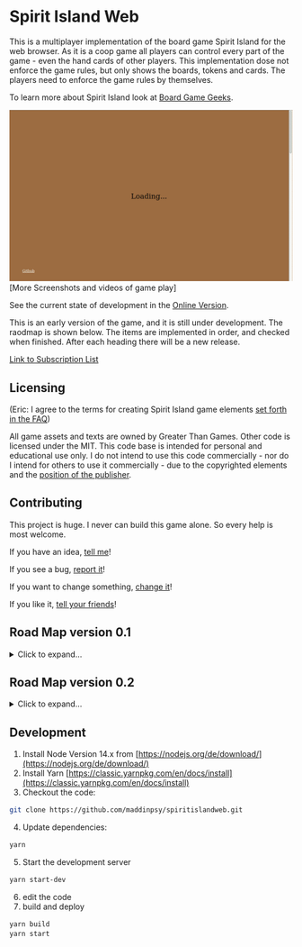 # Spirit Island Web

This is a multiplayer implementation of the board game Spirit Island for the web browser. As it is a coop game all players can control every part of the game - even the hand cards of other players. This implementation dose not enforce the game rules, but only shows the boards, tokens and cards. The players need to enforce the game rules by themselves.

To learn more about Spirit Island look at [Board Game Geeks](https://boardgamegeek.com/boardgame/162886/spirit-island).


![Video of Board Setup](screenshots/BoardSetup1.gif)
[More Screenshots and videos of game play]

See the current state of development in the [Online Version](https://spiritislandweb.herokuapp.com/).

This is an early version of the game, and it is still under development. The raodmap is shown below. The items are implemented in order, and checked when finished. After each heading there will be a new release.

[Link to Subscription List](https://spiritislandweb.hosted.phplist.com/lists/?p=subscribe&id=1)

## Licensing

(Eric: I agree to the terms for creating Spirit Island game elements [set forth in the FAQ](https://querki.net/u/darker/spirit-island-faq/#!.9v5ka4u))

All game assets and texts are owned by Greater Than Games. Other code is licensed under the MIT. This code base is intended for personal and educational use only. I do not intend to use this code commercially - nor do I intend for others to use it commercially - due to the copyrighted elements and the [position of the publisher](https://querki.net/u/darker/spirit-island-faq/#!.9v5ka4u).

## Contributing

This project is huge. I never can build this game alone. So every help is most welcome.

If you have an idea, [tell me](mailto:maddinpsycho@gmail.com?subject=Idea%20for%20SpiritIslandWeb)!

If you see a bug, [report it](https://github.com/maddinpsy/spiritislandweb/issues/new)!

If you want to change something, [change it](https://github.com/maddinpsy/spiritislandweb#development)!

If you like it, [tell your friends](https://spiritislandweb.hosted.phplist.com/lists/?p=subscribe&id=1)!


## Road Map version 0.1

<details>

<summary>Click to expand...</summary>

### Server and multi player

- [x] Set Nickname dialog
- [x] create a new game
- [x] display lobby
  - [x] with link to share 
  - [x] current joined players
  - [x] start button
- [x] join a game by URL
- [x] game play: Display one board for all, no actions (Hello World)

### Design board layout

- [x] 6 base game boards (no thematic)
- [x] ~~zoom and pan the boards, don't sync zoom and pan between clients~~ (not in design phase, breaking dragdrop)
- [x] ~~button to center the view (show all boards)~~ (not in design phase, breaking dragdrop)
- [x] display list with available boards on the left
- [x] drag drop boards and highlight drop spots
- [x] rotate boards with two buttons
- [x] snap to correct position, after rotation
- [x] animate rotation
- [x] synchronize board layout with other players
- [x] animate board move/rotation when updating
- [x] delete board by dropping back into the list ~~(drop spot is highlighted (recycle bin))~~

### Publication

- [x] Bring the game to the cloud as fast as possible. After each improvement there will be an update of the online version.
- [x] Add options to subscribe to updates, users get an email when a new version is available.
- [x] Ask other to help, help is most welcome.

### Add Spirits

- [x] show spirit list on the right, 8 base game spirits
- [x] spirits show as a circular image with fade out border, there name below
- [x] initially no spirits on the boards
- [x] drag drop spirits onto boards
- [x] spirits images are shown in center of the board
- [x] drag drop spirit, when spirit is clicked; drag drop board, when board is clicked
- [x] swap spirits, when drag drop to a board which has already a spirit
- [ ] start game button active, when all boards have a spirits

### Display tokens on board

- [x] Token display in each region
  - [x] all tokens greater than zero displayed as <Icon> x <Number>
  - [x] at least space for 8 tokens with one digit count in each region
  - [x] decrees size of all tokens in one region, if too full
  - [x] don't overlap over region border, even when two digit and lots of tokens 
  - [x] hide when count reaches zero
- [x] Possible tokens
  - [x] Explorer
  - [x] Town
  - [x] City
  - [x] Dahan
  - [x] Blight
  - [ ] Presence for each color
  - [x] Wild
  - [x] Beast
  - [x] Disease
  - [x] Badlands
- [x] User Interaction
  - [x] Every Player can change every region
  - [x] Plus Icon to add new token, shows dialog with all possible tokens
  - [x] small plus/minus icons on each count to increase/decrease number
  - [x] Actions are keep in sync with all players
  - [x] No animation on update

### Display spirit boards

- [x] Display Spirit boards of all chosen spirits
- [x] Possibility to show back site
- [x] possibility to minimize the boards (make it smaller)
- [x] Show Tokens on Presence Track
- ~~[ ] Drag Drop tokens on presence tracks into regions (removes token from track, adds token in region)~~(moved to v0.2)

### Display spirits cards

- [x] show hand cards
- [x] show discarded cards
- [x] reclaim all and reclaim one button
- [x] option to delete a card (forget a power)
- [x] option to choose cards, display chosen cards (for all players)
- [ ] button to end round. All chosen cards will be discarded
- [ ] choose innate powers, show beside of chosen cards, don't discard them
- [x] option to undo play card (take the active card back to hand)

### Draw cards

- [x] random card pile with all power cards from the base game
- [x] option to draw a minor or major
- [x] dialog with four cards
- [x] player chooses one, which is added to his hand
- [x] other three are discarded to discard pile
- [x] option to show discard pile
- [x] reshuffle when empty
- [x] when player forgets a minor/major it is added to the discard pile
- [x] option to claim one card from the discard pile (for some special rules)

### Invader Cards

- [x] display random card pile, face down
- [x] default configuration for cards
- [x] display slots for explore, build, rage
- [ ] display discard pile, face down
- [ ] option to show content of discard pile
- [x] flip top card on click, pile
- [ ] drag drop cards from one slot to the next

### Fear Cards and Terror

- [x] Display random card pile, face down
- [x] option to show content, but face down
- [x] display slot for earned cards
- [x] display slot for discard cards
- [x] option to flip any card, will be shown face up the rest of the game
- [ ] move cards to next slot by drag drop 
- [ ] show current terror level
- [x] Show fear count, just a number
- [x] Small Plus sign to increase number
- [ ] Reset Sign to reset number to zero

### Blight

- [x] Display Blight count
- [x] Small Plus/Minus sign to increase/decrease number
</details>  

## Road Map version 0.2

<details>

<summary>Click to expand...</summary>

### Server and multi player

- [ ] spectate game, when joining after setup phase?!

### Design board layout

- [ ] thematic boards
- [ ] boards from extension (E, F)

### Add Spirits

- [ ] Spirits from all extensions
- [ ] choose which extensions, before game start
- [ ] Options to add custom spirits

### Display tokens on board

- [ ] Explorer + x Strife
- [ ] Town + x Strife
- [ ] City + x Strife
- [ ] transform to basic type, when strife count reaches zero
- [ ] Strife has extra plus/minus signs

### Display spirit boards

- [ ] Spirit Boards from all extensions
- [ ] choose which extensions, before game start
- [ ] Options to add custom boards
- [ ] Drag Drop tokens on presence tracks into regions (removes token from track, adds token in region)

### Draw cards

- [ ] random card pile with all power cards from the base game and extension
- [ ] choose which extensions, before game start

### Invader Cards

- [ ] possibility to display multiply cards in one slot
- [ ] possibility to change structure of deck, before game start

### Fear Cards and Tokens

- [ ] possibility to change structure of deck, before game start
- [ ] fear counter, auto reset and move card when count is <numPlayers>*4

### Blight

- [ ] Auto decrease/increase number when blight is changed in one region

### Events

- [ ] show random deck, face down
- [ ] flip top card on click
- [ ] show discard deck
</details>  


## Development
1. Install Node Version 14.x from [https://nodejs.org/de/download/](https://nodejs.org/de/download/)
2. Install Yarn [https://classic.yarnpkg.com/en/docs/install](https://classic.yarnpkg.com/en/docs/install)
3. Checkout the code:
``` bash
git clone https://github.com/maddinpsy/spiritislandweb.git
```
4. Update dependencies:
``` bash
yarn
```
5. Start the development server
``` bash
yarn start-dev
```
6. edit the code
7. build and deploy
``` bash
yarn build
yarn start
```
